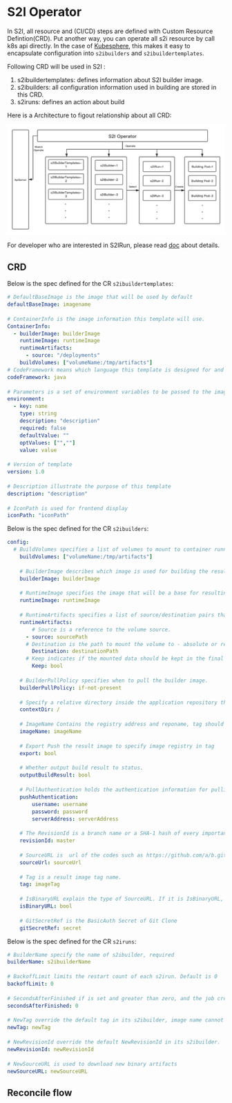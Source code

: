 # S2I Operator

In S2I, all resource and (CI/CD) steps are defined with Custom Resource Defintion(CRD). Put another way, you can operate all s2i resource by call k8s api directly. In the case of [Kubesphere](https://github.com/kubesphere/kubesphere), this makes it easy to encapsulate configuration into `s2ibuilders` and `s2ibuildertemplates`.

Following CRD will be used in S2I :

1. s2ibuildertemplates: defines information about S2I builder image.
2. s2ibuilders: all configuration information used in building are stored in this CRD.
3. s2iruns: defines an action about build

Here is a Architecture  to figout relationship about all CRD:

![](s2i_arch.png)

For developer who are interested in S2IRun, please read [doc](https://github.com/kubesphere/s2irun#s2irun) about details.

## CRD

Below is the spec defined for the CR `s2ibuildertemplates`:

```yaml
# DefaultBaseImage is the image that will be used by default
defaultBaseImage: imagename

# ContainerInfo is the image information this template will use.
ContainerInfo: 
  - builderImage: builderImage
    runtimeImage: runtimeImage
    runtimeArtifacts:
      - source: "/deployments"
    buildVolumes: ["volumeName:/tmp/artifacts"]
# CodeFramework means which language this template is designed for and which framework is using if has framework. Like Java, NodeJS etc 
codeFramework: java

# Parameters is a set of environment variables to be passed to the image.
environment:
  - key: name
    type: string
    description: "description"
    required: false
    defaultValue: ""
    optValues: ["",""]
    value: value

# Version of template
version: 1.0

# Description illustrate the purpose of this template
description: "description"

# IconPath is used for frontend display
iconPath: "iconPath"
```


Below is the spec defined for the CR `s2ibuilders`:

```yaml
config:
  # BuildVolumes specifies a list of volumes to mount to container running the build.
	buildVolumes: ["volumeName:/tmp/artifacts"]
	
	# BuilderImage describes which image is used for building the result images.
	builderImage: builderImage
	
	# RuntimeImage specifies the image that will be a base for resulting image and will be used for running an application. By default, BuilderImage is used for building and running, but the latter may be overridden.
	runtimeImage: runtimeImage
	
	# RuntimeArtifacts specifies a list of source/destination pairs that will be copied from builder to a runtime image. Source can be a file or directory. Destination must be a directory. Regardless whether it is an absolute or relative path, it will be placed into image's WORKDIR. Destination also can be empty or equals to ".", in this case it just refers to a root of WORKDIR.
	runtimeArtifacts: 
		# Source is a reference to the volume source.
	  - source: sourcePath
	  # Destination is the path to mount the volume to - absolute or relative.
	    Destination: destinationPath
	  # Keep indicates if the mounted data should be kept in the final image.
	    Keep: bool
	    
	# BuilderPullPolicy specifies when to pull the builder image.
	builderPullPolicy: if-not-present
	
	# Specify a relative directory inside the application repository that should be used as a root directory for the application.
	contextDir: /
	
	# ImageName Contains the registry address and reponame, tag should set by field tag alone
	imageName: imageName
	
	# Export Push the result image to specify image registry in tag
	export: bool
	
	# Whether output build result to status.
	outputBuildResult: bool
	
	# PullAuthentication holds the authentication information for pulling the Docker images from private repositories
	pushAuthentication: 
		username: username
		password: password
		serverAddress: serverAddress
		
	# The RevisionId is a branch name or a SHA-1 hash of every important thing about the commit	
	revisionId: master
	
	# SourceURL is  url of the codes such as https://github.com/a/b.git
	sourceUrl: sourceUrl
	
	# Tag is a result image tag name.
	tag: imageTag
	
	# IsBinaryURL explain the type of SourceURL. If it is IsBinaryURL, it will download the file directly without using git.
	isBinaryURL: bool
	
	# GitSecretRef is the BasicAuth Secret of Git Clone
	gitSecretRef: secret
```

Below is the spec defined for the CR `s2iruns`:

```yaml
# BuilderName specify the name of s2ibuilder, required
builderName: s2ibuilderName

# BackoffLimit limits the restart count of each s2irun. Default is 0
backoffLimit: 0

# SecondsAfterFinished if is set and greater than zero, and the job created by s2irun become successful or failed , the job will be auto deleted after SecondsAfterFinished
secondsAfterFinished: 0

# NewTag override the default tag in its s2ibuilder, image name cannot be changed.
newTag: newTag

# NewRevisionId override the default NewRevisionId in its s2ibuilder.
newRevisionId: newRevisionId

# NewSourceURL is used to download new binary artifacts
newSourceURL: newSourceURL
```

## Reconcile flow



